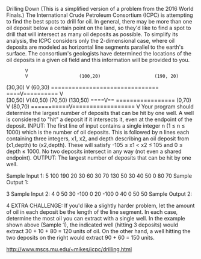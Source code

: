 Drilling Down
(This is a simplified version of a problem from the 2016 World Finals.) The International Crude Petroleum Consortium (ICPC) is attempting to find the best spots to drill for oil. In general, there may be more than one oil deposit below a certain point on the land, so they'd like to find a spot to drill that will intersect as many oil deposits as possible.
To simplify its analysis, the ICPC considers only the 2-dimensional case, where oil deposits are modeled as horizontal line segments parallel to the earth's surface. The consortium's geologists have determined the locations of the oil deposits in a given oil field and this information will be provided to you.

           V
           V                   (100,20)                    (190, 20)
   (30,30) V      (60,30)         ===============================
       ====V==========
           V           
   (30,50) V(40,50)    (70,50)         (130,50)
       ====V==            =================
(0,70)     V               (80,70)
===========V==================
           V
Your program should determine the largest number of deposits that can be hit by one well. A well is considered to "hit" a deposit if it intersects it, even at the endpoint of the deposit.
INPUT: The first line of input contains a single integer n (1 ≤ n ≤ 1000) which is the number of oil deposits. This is followed by n lines each containing three integers, x1, x2, and depth describing an oil deposit from (x1,depth) to (x2,depth). These will satisfy -105 ≤ x1 < x2 ≤ 105 and 0 ≤ depth ≤ 1000. No two deposits intersect in any way (not even a shared endpoint). 
OUTPUT: The largest number of deposits that can be hit by one well.

Sample Input 1:
5
100 190 20
30 60 30
70 130 50
30 40 50
0 80 70
Sample Output 1:

3
Sample Input 2:
4
0 50 30
-100 0 20
-100 0 40
0 50 50
Sample Output 2:

4
EXTRA CHALLENGE: If you'd like a slightly harder problem, let the amount of oil in each deposit be the length of the line segment. In each case, determine the most oil you can extract with a single well. In the example shown above (Sample 1), the indicated well (hitting 3 deposits) would extract 30 + 10 + 80 = 120 units of oil. On the other hand, a well hitting the two deposits on the right would extract 90 + 60 = 150 units.

http://www.mscs.mu.edu/~mikes/icpc/drilling.html  
